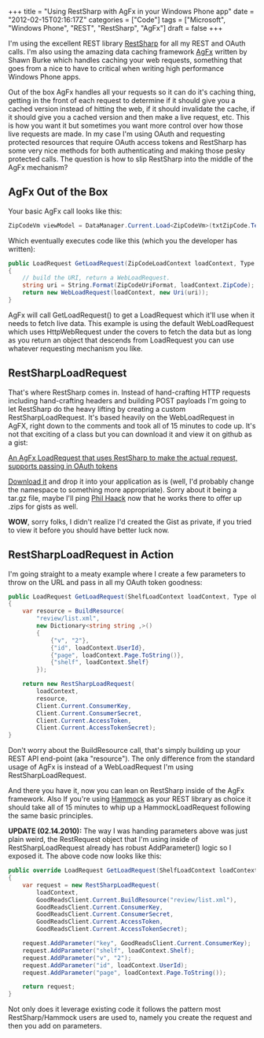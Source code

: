 +++
title = "Using RestSharp with AgFx in your Windows Phone app"
date = "2012-02-15T02:16:17Z"
categories = ["Code"]
tags = ["Microsoft", "Windows Phone", "REST", "RestSharp", "AgFx"]
draft = false
+++

I'm using the excellent REST library [RestSharp](http://restsharp.org) for all my REST and OAuth calls. I'm also using the amazing data caching framework [AgFx](http://agfx.codeplex.com/) written by Shawn Burke which handles caching your web requests, something that goes from a nice to have to critical when writing high performance Windows Phone apps.

Out of the box AgFx handles all your requests so it can do it's caching thing, getting in the front of each request to determine if it should give you a cached version instead of hitting the web, if it should invalidate the cache, if it should give you a cached version and then make a live request, etc. This is how you want it but sometimes you want more control over how those live requests are made. In my case I'm using OAuth and requesting protected resources that require OAuth access tokens and RestSharp has some very nice methods for both authenticating and making those pesky protected calls. The question is how to slip RestSharp into the middle of the AgFx mechanism?

## AgFx Out of the Box

Your basic AgFx call looks like this:

```csharp
ZipCodeVm viewModel = DataManager.Current.Load<ZipCodeVm>(txtZipCode.Text);
```

Which eventually executes code like this (which you the developer has written):

```csharp
public LoadRequest GetLoadRequest(ZipCodeLoadContext loadContext, Type objectType)
{
    // build the URI, return a WebLoadRequest.
    string uri = String.Format(ZipCodeUriFormat, loadContext.ZipCode);
    return new WebLoadRequest(loadContext, new Uri(uri));
}
```

AgFx will call GetLoadRequest() to get a LoadRequest which it'll use when it needs to fetch live data. This example is using the default WebLoadRequest which uses HttpWebRequest under the covers to fetch the data but as long as you return an object that descends from LoadRequest you can use whatever requesting mechanism you like.

## RestSharpLoadRequest

That's where RestSharp comes in. Instead of hand-crafting HTTP requests including hand-crafting headers and building POST payloads I'm going to let RestSharp do the heavy lifting by creating a custom RestSharpLoadRequest. It's based heavily on the WebLoadRequest in AgFX, right down to the comments and took all of 15 minutes to code up. It's not that exciting of a class but you can download it and view it on github as a gist:

[An AgFx LoadRequest that uses RestSharp to make the actual request, supports passing in OAuth tokens](https://gist.github.com/1832559)

[Download it](https://gist.github.com/gists/1832559/download) and drop it into your application as is (well, I'd probably change the namespace to something more appropriate). Sorry about it being a tar.gz file, maybe I'll ping [Phil Haack](http://haacked.com/) now that he works there to offer up .zips for gists as well.

**WOW**, sorry folks, I didn't realize I'd created the Gist as private, if you tried to view it before you should have better luck now.

## RestSharpLoadRequest in Action

I'm going straight to a meaty example where I create a few parameters to throw on the URL and pass in all my OAuth token goodness:

```csharp
public LoadRequest GetLoadRequest(ShelfLoadContext loadContext, Type objectType)
{
    var resource = BuildResource(
        "review/list.xml",
        new Dictionary<string string ,>()
        {
            {"v", "2"},
            {"id", loadContext.UserId},
            {"page", loadContext.Page.ToString()},
            {"shelf", loadContext.Shelf}
        });

    return new RestSharpLoadRequest(
        loadContext,
        resource,
        Client.Current.ConsumerKey,
        Client.Current.ConsumerSecret,
        Client.Current.AccessToken,
        Client.Current.AccessTokenSecret);
}
```

Don't worry about the BuildResource call, that's simply building up your REST API end-point (aka "resource"). The only difference from the standard usage of AgFx is instead of a WebLoadRequest I'm using RestSharpLoadRequest.

And there you have it, now you can lean on RestSharp inside of the AgFx framework. Also If you're using [Hammock](https://github.com/danielcrenna/hammock) as your REST library as choice it should take all of 15 minutes to whip up a HammockLoadRequest following the same basic principles.

**UPDATE (02.14.2010):** The way I was handing parameters above was just plain weird, the RestRequest object that I'm using inside of RestSharpLoadRequest already has robust AddParameter() logic so I exposed it. The above code now looks like this:

```csharp
public override LoadRequest GetLoadRequest(ShelfLoadContext loadContext, Type objectType)
{
    var request = new RestSharpLoadRequest(
        loadContext,
        GoodReadsClient.Current.BuildResource("review/list.xml"),
        GoodReadsClient.Current.ConsumerKey,
        GoodReadsClient.Current.ConsumerSecret,
        GoodReadsClient.Current.AccessToken,
        GoodReadsClient.Current.AccessTokenSecret);

    request.AddParameter("key", GoodReadsClient.Current.ConsumerKey);
    request.AddParameter("shelf", loadContext.Shelf);
    request.AddParameter("v", "2");
    request.AddParameter("id", loadContext.UserId);
    request.AddParameter("page", loadContext.Page.ToString());

    return request;
}
```

Not only does it leverage existing code it follows the pattern most RestSharp/Hammock users are used to, namely you create the request and then you add on parameters.
